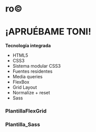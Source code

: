 # ro&copy;

# ¡APRUÉBAME TONI!

__Tecnología integrada__
- HTML5
- CSS3
- Sistema modular CSS3
- Fuentes residentes
- Media queries
- FlexBox
- Grid Layout
- Normalize + reset
- Sass

### PlantillaFlexGrid
### Plantilla_Sass
